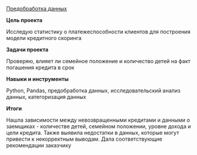 [Предобработка данных](data_preprocessing.ipynb)

**Цель проекта**

Исследую статистику о платежеспособности клиентов для построения модели кредитного скоринга

**Задачи проекта**

Проверяю, влияет ли семейное положение и количество детей на факт погашения кредита в срок

**Навыки и инструменты**

Python, Pandas, предобработка данных, исследовательский анализ данных, категоризация данных

**Итоги**

Нашла зависимости между невозвращенными кредитами и данными о заемщиках - количестве детей, семейном положении, уровне дохода и цели кредита. Также выявила недостатки в данных, которые могут привести к некорректным выводам. Дала соответствующие рекомендации заказчику

